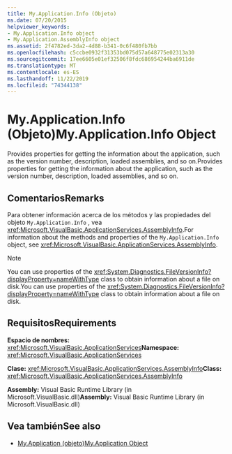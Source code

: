 ```yaml
---
title: My.Application.Info (Objeto)
ms.date: 07/20/2015
helpviewer_keywords:
- My.Application.Info object
- My.Application.AssemblyInfo object
ms.assetid: 2f4782ed-3da2-4d88-b341-0c6f480fb7bb
ms.openlocfilehash: c5ccbe0932f31353bd075d57a648775e02313a30
ms.sourcegitcommit: 17ee6605e01ef32506f8fdc686954244ba6911de
ms.translationtype: MT
ms.contentlocale: es-ES
ms.lasthandoff: 11/22/2019
ms.locfileid: "74344138"
---
```

# <a name="myapplicationinfo-object"></a><span data-ttu-id="b59bf-102">My.Application.Info (Objeto)</span><span class="sxs-lookup"><span data-stu-id="b59bf-102">My.Application.Info Object</span></span>
<span data-ttu-id="b59bf-103">Provides properties for getting the information about the application, such as the version number, description, loaded assemblies, and so on.</span><span class="sxs-lookup"><span data-stu-id="b59bf-103">Provides properties for getting the information about the application, such as the version number, description, loaded assemblies, and so on.</span></span>  
  
## <a name="remarks"></a><span data-ttu-id="b59bf-104">Comentarios</span><span class="sxs-lookup"><span data-stu-id="b59bf-104">Remarks</span></span>  
 <span data-ttu-id="b59bf-105">Para obtener información acerca de los métodos y las propiedades del objeto `My.Application.Info` , vea <xref:Microsoft.VisualBasic.ApplicationServices.AssemblyInfo>.</span><span class="sxs-lookup"><span data-stu-id="b59bf-105">For information about the methods and properties of the `My.Application.Info` object, see <xref:Microsoft.VisualBasic.ApplicationServices.AssemblyInfo>.</span></span>  
  
> [!NOTE]
> <span data-ttu-id="b59bf-106">You can use properties of the <xref:System.Diagnostics.FileVersionInfo?displayProperty=nameWithType> class to obtain information about a file on disk.</span><span class="sxs-lookup"><span data-stu-id="b59bf-106">You can use properties of the <xref:System.Diagnostics.FileVersionInfo?displayProperty=nameWithType> class to obtain information about a file on disk.</span></span>  
  
## <a name="requirements"></a><span data-ttu-id="b59bf-107">Requisitos</span><span class="sxs-lookup"><span data-stu-id="b59bf-107">Requirements</span></span>  
 <span data-ttu-id="b59bf-108">**Espacio de nombres:** <xref:Microsoft.VisualBasic.ApplicationServices></span><span class="sxs-lookup"><span data-stu-id="b59bf-108">**Namespace:** <xref:Microsoft.VisualBasic.ApplicationServices></span></span>  
  
 <span data-ttu-id="b59bf-109">**Clase:** <xref:Microsoft.VisualBasic.ApplicationServices.AssemblyInfo></span><span class="sxs-lookup"><span data-stu-id="b59bf-109">**Class:** <xref:Microsoft.VisualBasic.ApplicationServices.AssemblyInfo></span></span>  
  
 <span data-ttu-id="b59bf-110">**Assembly:** Visual Basic Runtime Library (in Microsoft.VisualBasic.dll)</span><span class="sxs-lookup"><span data-stu-id="b59bf-110">**Assembly:** Visual Basic Runtime Library (in Microsoft.VisualBasic.dll)</span></span>  
  
## <a name="see-also"></a><span data-ttu-id="b59bf-111">Vea también</span><span class="sxs-lookup"><span data-stu-id="b59bf-111">See also</span></span>

- [<span data-ttu-id="b59bf-112">My.Application (objeto)</span><span class="sxs-lookup"><span data-stu-id="b59bf-112">My.Application Object</span></span>](../../../visual-basic/language-reference/objects/my-application-object.md)
